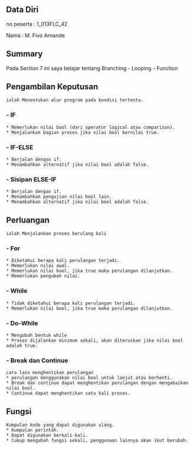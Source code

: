 ## Data Diri

no peserta : 1_013FLC_42

Nama : M. Fivo Arnande

## Summary
Pada Section 7 ini saya belajar tentang Branching - Looping - Function

## Pengambilan Keputusan
    ialah Menentukan alur program pada kondisi tertentu.
### - IF
    * Memerlukan nilai bool (dari operator logical atau comparison).
    * Menjalankan bagian proses jika nilai bool bernilai true.
### - IF-ELSE
    * Berjalan dengan if.
    * Menambahkan alternatif jika nilai bool adalah false.
### - Sisipan ELSE-IF
    * Berjalan dengan if.
    * Menambahkan pengujian nilai bool lain.
    * Menambahkan alternatif jika nilai bool adalah false.
## Perluangan
    ialah Menjalankan proses berulang kali
### - For
    * Diketahui berapa kali perulangan terjadi.
    * Memerlukan nilai awal.
    * Memerlukan nilai bool, jika true maka perulangan dilanjutkan.
    * Memerlukan pengubah nilai.
### - While
    * Tidak diketahui berapa kali perulangan terjadi.
    * Memerlukan nilai bool, jika true maka perulangan dilanjutkan.
### - Do-While
    * Mengubah bentuk while
    * Proses dijalankan minimum sekali, akan diteruskan jika nilai bool adalah true.
### - Break dan Continue
    cara lain menghentikan perulangan
    * perulangan menggunakan nilai bool untuk lanjut atau berhenti.
    * Break dan continue dapat menghentikan perulangan dengan mengabaikan nilai bool.
    * Continue dapat menghentikan satu kali proses.
## Fungsi
    Kumpulan kode yang dapat digunakan ulang.
    * Kumpulan perintah.
    * Dapat digunakan berkali-kali.
    * Cukup mengubah fungsi sekali, penggunaan lainnya akan ikut berubah.